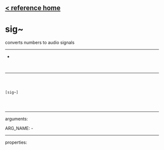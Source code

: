 [< reference home](ceammc_lib.html)
---

# sig~


converts numbers to audio signals

---

-
<br>


---


```



[sig~]


            
```

---
arguments:

ARG_NAME: -<br>

---
properties:


